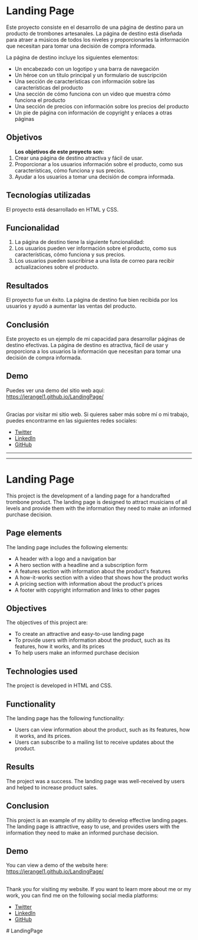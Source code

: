 <h1>Landing Page</h1>

Este proyecto consiste en el desarrollo de una página de destino para un producto de trombones artesanales. La página de destino está diseñada para atraer a músicos de todos los niveles y proporcionarles la información que necesitan para tomar una decisión de compra informada.

<p>La página de destino incluye los siguientes elementos:</p>

<ul>
<li>Un encabezado con un logotipo y una barra de navegación
<li>Un héroe con un título principal y un formulario de suscripción
<li>Una sección de características con información sobre las características del producto
<li>Una sección de cómo funciona con un video que muestra cómo funciona el producto
<li>Una sección de precios con información sobre los precios del producto
<li>Un pie de página con información de copyright y enlaces a otras páginas
</ul>

<h2>Objetivos</h2>

<ol>
<span><b>Los objetivos de este proyecto son:</b></span>
<li>Crear una página de destino atractiva y fácil de usar.</li>
<li>Proporcionar a los usuarios información sobre el producto, como sus características, cómo funciona y sus precios.</li>
<li>Ayudar a los usuarios a tomar una decisión de compra informada.</li>
</ol>

<h2>Tecnologías utilizadas</h2>

El proyecto está desarrollado en HTML y CSS.

<h2>Funcionalidad</h2>

<ol>
<li>La página de destino tiene la siguiente funcionalidad:
<li>Los usuarios pueden ver información sobre el producto, como sus características, cómo funciona y sus precios.
<li>Los usuarios pueden suscribirse a una lista de correo para recibir actualizaciones sobre el producto.
</ol>


<h2>Resultados</h2>

El proyecto fue un éxito. La página de destino fue bien recibida por los usuarios y ayudó a aumentar las ventas del producto.

<h2>Conclusión</h2>

Este proyecto es un ejemplo de mi capacidad para desarrollar páginas de destino efectivas. La página de destino es atractiva, fácil de usar y proporciona a los usuarios la información que necesitan para tomar una decisión de compra informada.

<h2>Demo</h2>

Puedes ver una demo del sitio web aquí: https://jerangel1.github.io/LandingPage/
<br><br>

<footer>
  <p>
    Gracias por visitar mi sitio web. Si quieres saber más sobre mí o mi trabajo, puedes encontrarme en las siguientes redes sociales:
  </p>
  <ul>
    <li></i><a href="https://www.twitter.com/jerangel1">Twitter</a></li>
    <li><a href="https://www.linkedin.com/in/jerangel1/">LinkedIn</a></li>
    <li><a href="https://www.github.com/jerangel1">GitHub</a></li>
  </ul>
  <p>
  </footer>

  <hr>
  <hr>

# Landing Page

This project is the development of a landing page for a handcrafted trombone product. The landing page is designed to attract musicians of all levels and provide them with the information they need to make an informed purchase decision.

## Page elements

The landing page includes the following elements:

* A header with a logo and a navigation bar
* A hero section with a headline and a subscription form
* A features section with information about the product's features
* A how-it-works section with a video that shows how the product works
* A pricing section with information about the product's prices
* A footer with copyright information and links to other pages

## Objectives

The objectives of this project are:

* To create an attractive and easy-to-use landing page
* To provide users with information about the product, such as its features, how it works, and its prices
* To help users make an informed purchase decision

## Technologies used

The project is developed in HTML and CSS.

## Functionality

The landing page has the following functionality:

* Users can view information about the product, such as its features, how it works, and its prices.
* Users can subscribe to a mailing list to receive updates about the product.

## Results

The project was a success. The landing page was well-received by users and helped to increase product sales.

## Conclusion

This project is an example of my ability to develop effective landing pages. The landing page is attractive, easy to use, and provides users with the information they need to make an informed purchase decision.

## Demo

You can view a demo of the website here: https://jerangel1.github.io/LandingPage/
<br><br>

<footer>
  <p>
    Thank you for visiting my website. If you want to learn more about me or my work, you can find me on the following social media platforms:
  </p>
  <ul>
    <li><a href="https://www.twitter.com/jerangel1">Twitter</a></li>
    <li><a href="https://www.linkedin.com/in/jerangel1/">LinkedIn</a></li>
    <li><a href="https://www.github.com/jerangel1/">GitHub</a></li>
  </ul>
  <p>
  </footer>
#   L a n d i n g P a g e  
 